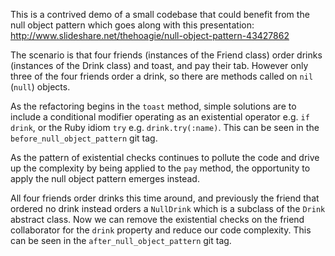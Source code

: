 This is a contrived demo of a small codebase that could benefit from the null object pattern which goes along with this presentation: http://www.slideshare.net/thehoagie/null-object-pattern-43427862

The scenario is that four friends (instances of the Friend class) order drinks (instances of the Drink class) and toast, and pay their tab. However only three of the four friends order a drink, so there are methods called on `nil` (`null`) objects.

As the refactoring begins in the `toast` method, simple solutions are to include a conditional modifier operating as an existential operator e.g. `if drink`, or the Ruby idiom `try` e.g. `drink.try(:name)`. This can be seen in the `before_null_object_pattern` git tag.

As the pattern of existential checks continues to pollute the code and drive up the complexity by being applied to the `pay` method, the opportunity to apply the null object pattern emerges instead. 

All four friends order drinks this time around, and previously the friend that ordered no drink instead orders a `NullDrink` which is a subclass of the `Drink` abstract class. Now we can remove the existential checks on the friend collaborator for the `drink` property and reduce our code complexity. This can be seen in the `after_null_object_pattern` git tag.

